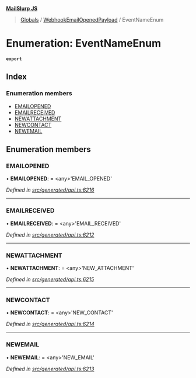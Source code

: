 **[MailSlurp JS](../README.md)**

> [Globals](../README.md) / [WebhookEmailOpenedPayload](../modules/webhookemailopenedpayload.md) / EventNameEnum

# Enumeration: EventNameEnum

**`export`** 

## Index

### Enumeration members

* [EMAILOPENED](webhookemailopenedpayload.eventnameenum.md#emailopened)
* [EMAILRECEIVED](webhookemailopenedpayload.eventnameenum.md#emailreceived)
* [NEWATTACHMENT](webhookemailopenedpayload.eventnameenum.md#newattachment)
* [NEWCONTACT](webhookemailopenedpayload.eventnameenum.md#newcontact)
* [NEWEMAIL](webhookemailopenedpayload.eventnameenum.md#newemail)

## Enumeration members

### EMAILOPENED

•  **EMAILOPENED**:  = \<any>'EMAIL\_OPENED'

*Defined in [src/generated/api.ts:6216](https://github.com/mailslurp/mailslurp-client/blob/ad6aa3d/src/generated/api.ts#L6216)*

___

### EMAILRECEIVED

•  **EMAILRECEIVED**:  = \<any>'EMAIL\_RECEIVED'

*Defined in [src/generated/api.ts:6212](https://github.com/mailslurp/mailslurp-client/blob/ad6aa3d/src/generated/api.ts#L6212)*

___

### NEWATTACHMENT

•  **NEWATTACHMENT**:  = \<any>'NEW\_ATTACHMENT'

*Defined in [src/generated/api.ts:6215](https://github.com/mailslurp/mailslurp-client/blob/ad6aa3d/src/generated/api.ts#L6215)*

___

### NEWCONTACT

•  **NEWCONTACT**:  = \<any>'NEW\_CONTACT'

*Defined in [src/generated/api.ts:6214](https://github.com/mailslurp/mailslurp-client/blob/ad6aa3d/src/generated/api.ts#L6214)*

___

### NEWEMAIL

•  **NEWEMAIL**:  = \<any>'NEW\_EMAIL'

*Defined in [src/generated/api.ts:6213](https://github.com/mailslurp/mailslurp-client/blob/ad6aa3d/src/generated/api.ts#L6213)*
